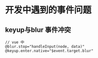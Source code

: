 # 开发中遇到的事件问题

## keyup与blur 事件冲突
```
// vue 中
@blur.stop="handleInput(node, data)"
@keyup.enter.native="$event.target.blur"
```